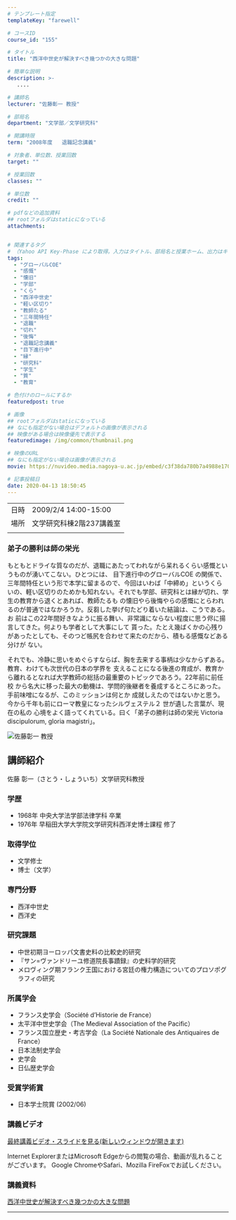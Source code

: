 ```yaml
---
# テンプレート指定
templateKey: "farewell"

# コースID
course_id: "155"

# タイトル
title: "西洋中世史が解決すべき幾つかの大きな問題"

# 簡単な説明
description: >-
   ....

# 講師名
lecturer: "佐藤彰一 教授"

# 部局名
department: "文学部／文学研究科"

# 開講時限
term: "2008年度	退職記念講義"

# 対象者、単位数、授業回数
target: ""

# 授業回数
classes: ""

# 単位数
credit: ""

# pdfなどの追加資料
## rootフォルダはstaticになっている
attachments:


# 関連するタグ
# （Yahoo API Key-Phase により取得。入力はタイトル、部局名と授業ホーム、出力はキーフレーズ（tags））
tags:
  - "グローバルCOE"
  - "感慨"
  - "懐旧"
  - "学部"
  - "くら"
  - "西洋中世史"
  - "軽い区切り"
  - "教師たる"
  - "三年間特任"
  - "退職"
  - "切れ"
  - "後悔"
  - "退職記念講義"
  - "目下進行中"
  - "縁"
  - "研究科"
  - "学生"
  - "質"
  - "教育"

# 色付けのロールにするか
featuredpost: true

# 画像
## rootフォルダはstaticになっている
## なにも指定がない場合はデフォルトの画像が表示される
## 映像がある場合は映像優先で表示する
featuredimage: /img/common/thumbnail.png

# 映像のURL
## なにも指定がない場合は画像が表示される
movie: https://nuvideo.media.nagoya-u.ac.jp/embed/c3f38da780b7a4988e170f1ff6b234081eb64a1d

# 記事投稿日
date: 2020-04-13 18:50:45
---
```


|   |   |
|---|---|
| 日時 | 2009/2/4  14:00-15:00 |
| 場所 | 文学研究科棟2階237講義室 |
|   |   |


<!--
<p>

![西洋中世史が解決すべき幾つかの大きな問題](https://ocw.nagoya-u.jp/files/155/farewell_satou(bun)_kanban.jpg) </p>
-->

<!--
<h3>
西洋中世史が解決すべき幾つかの大きな問題
</h3>

<p>
佐藤彰一 文学研究科教授 退職記念講義
</p>

<h3>後輩へのメッセージ</h3>

{flvplay path="rtmp://ms011.media.nagoya-u.ac.jp/video/S0000660/FLASH-FLV/farewell_satou(syouiti).flv"}
-->

### 弟子の勝利は師の栄光

もともとドライな質なのだが、退職にあたってわれながら呆れるくらい感慨というものが湧いてこない。ひとつには、 目下進行中のグローバルCOE の関係で、三年間特任という形で本学に留まるので、今回はいわば「中締め」というくら いの、軽い区切りのためかも知れない。それでも学部、研究科とは縁が切れ、学生の教育から退くとあれば、教師たるも の懐旧やら後悔やらの感慨にとらわれるのが普通ではなかろうか。反芻した挙げ句たどり着いた結論は、こうである。お 前はこの22年間好きなように振る舞い、非常識にならない程度に思う侭に揚言してきた。何よりも学者として大事にして 貰った。たとえ幾ばくかの心残りがあったとしても、そのつど帳尻を合わせて来たのだから、積もる感慨などある分けが ない。

それでも、冷静に思いをめぐらすならば、胸を去来する事柄は少なからずある。教育、わけても次世代の日本の学界を 支えることになる後進の育成が、教育から離れるとなれば大学教師の総括の最重要のトピックであろう。22年前に前任校 から名大に移った最大の動機は、学問的後継者を養成するところにあった。手前味噌になるが、このミッションは何とか 成就しえたのではないかと思う。今から千年も前にローマ教皇になったシルヴェステル２ 世が遺した言葉が、現在の私の 心境をよく語ってくれている。曰く「弟子の勝利は師の栄光 Victoria discipulorum, gloria magistri」。



![佐藤彰一 教授](https://ocw.nagoya-u.jp/files/155/s_sayou(bun)_face.jpg) 
## 講師紹介

佐藤 彰一（さとう・しょういち）文学研究科教授

### 学歴

* 1968年 中央大学法学部法律学科 卒業
* 1976年 早稲田大学大学院文学研究科西洋史博士課程 修了

### 取得学位

* 文学修士
* 博士（文学）

### 専門分野

* 西洋中世史
* 西洋史

### 研究課題

* 中世初期ヨーロッパ文書史料の比較史的研究
* 『サン=ヴァンドリーユ修道院長事蹟録』の史料学的研究
* メロヴィング期フランク王国における宮廷の権力構造についてのプロソポグラフィの研究

### 所属学会

* フランス史学会（Soci&eacute;t&eacute; d’Historie de France）
* 太平洋中世史学会（The Medieval Association of the Pacific）
* フランス国立歴史・考古学会（La Soci&eacute;t&eacute; Nationale des Antiquaires de France）
* 日本法制史学会
* 史学会
* 日仏歴史学会

### 受賞学術賞

* 日本学士院賞 (2002/06)


### 講義ビデオ

[最終講義ビデオ・スライドを見る(新しいウィンドウが開きます)](http://studio.media.nagoya-u.ac.jp/videos/watch.php?v=12dd194d5a306c407e4d221158a2a5eb06c319c8)

Internet ExplorerまたはMicrosoft Edgeからの閲覧の場合、動画が乱れることがございます。
Google ChromeやSafari、Mozilla FireFoxでお試しください。

### 講義資料

[西洋中世史が解決すべき幾つかの大きな問題](https://ocw.nagoya-u.jp/files/155/resume.pdf) 




-----